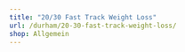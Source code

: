 ```yaml
---
title: "20/30 Fast Track Weight Loss"
url: /durham/20-30-fast-track-weight-loss/
shop: Allgemein
---
```

